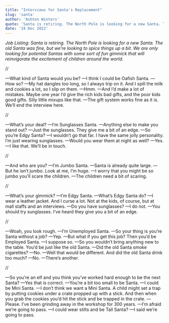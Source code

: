 ```yaml
---
title: "Interviews for Santa's Replacement"
slug: 'santa'
author: 'Ashton Winters'
quote: 'Santa is retiring. The North Pole is looking for a new Santa. The old Santa was fine, but we’re looking to spice things up a bit. We are only looking for potential Santas with some sort of fun gimmick that will reinvigorate the excitement of children around the world.'
date: '24 Dec 2022'
---
```


*Job Listing: Santa is retiring. The North Pole is looking for a new Santa. The old Santa was fine, but we’re looking to spice things up a bit. We are only looking for potential Santas with some sort of fun gimmick that will reinvigorate the excitement of children around the world.*

//

—What kind of Santa would you be?
—I think I could be Oafish Santa.
—How so?
—My hat dangles too long, so I always trip on it. And I spill the milk and cookies a lot, so I slip on them.
—Hmm.
—And I’d make a lot of mistakes. Maybe one year I’d give the rich kids bad gifts, and the poor kids good gifts. Silly little mixups like that.
—The gift system works fine as it is. We’ll end the interview here.

//

—What’s your deal?
—I’m Sunglasses Santa.
—Anything else to make you stand out?
—Just the sunglasses. They give me a bit of an edge.
—So you’re Edgy Santa?
—I wouldn’t go that far. I have the same jolly personality. I’m just wearing sunglasses.
—Would you wear them at night as well?
—Yes.
—I like that. We’ll be in touch.

//

—And who are you?
—I’m Jumbo Santa.
—Santa is already quite large.
—But he isn’t jumbo. Look at me, I’m huge.
—I worry that you might be so jumbo you’ll scare the children.
—The children need a bit of scaring.

//

—What’s your gimmick?
—I’m Edgy Santa.
—What’s Edgy Santa do?
—I wear a leather jacket. And I curse a lot. Not at the kids, of course, but at mall staffs and an interviews.
—Do you have sunglasses?
—I do not.
—You should try sunglasses. I’ve heard they give you a bit of an edge.

//

—Woah, you look rough.
—I’m Unemployed Santa.
—So your thing is you’re Santa without a job?
—Yep.
—But what if you get this job? Then you’d be Employed Santa.
—I suppose so.
—So you wouldn’t bring anything new to the table. You’d be just like the old Santa.
—Did the old Santa smoke cigarettes?
—No.
—Well that would be different. And did the old Santa drink too much?
—No.
—There’s another.

//

—So you’re an elf and you think you’ve worked hard enough to be the next Santa?
—Yes that is correct.
—You’re a bit too small to be Santa.
—I could be Mini Santa.
—I don’t think we want a Mini Santa. A child might set a trap by putting cookies under a crate propped up with a stick. And then when you grab the cookies you’d hit the stick and be trapped in the crate.
—Please. I’ve been grinding away in the workshop for 300 years.
—I’m afraid we’re going to pass.
—I could wear stilts and be Tall Santa?
—I said we’re going to pass.
